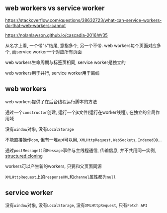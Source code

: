 ## web workers vs service worker

https://stackoverflow.com/questions/38632723/what-can-service-workers-do-that-web-workers-cannot

https://nolanlawson.github.io/cascadia-2016/#/35

从名字上看, 一个带"s"结尾, 意指多个, 另一个不带. web workers每个页面对应多个, 而service worker一个对应所有页面

web workers生命周期与标签页相同, service worker是独立的

web workers用于并行, service worker用于离线

## web workers

web workers提供了在后台线程运行脚本的方法

通过一个`constructor`创建, 运行一个js文件(运行在worker线程), 在独立的全局作用域

没有`window`对象, 没有`LocalStorage`

不能直接操作`dom`, 但有一堆api可以用, `XMLHttpRequest`, `WebSockets`, `IndexedDB`...

通过`postMessage()`和`Message`事件与主线程通信, 传输信息, 并不共用同一实例, [structured cloning](https://developer.mozilla.org/en-US/docs/Web/Guide/API/DOM/The_structured_clone_algorithm)

workers可以产生新的workers, 只要和父页面同源

`XMLHttpRequest`上的`responseXML`和`channel`属性都为`null`

## service worker

没有`window`对象, 没有`LocalStorage`, 没有`XMLHttpRequest`, 只有`Fetch API`